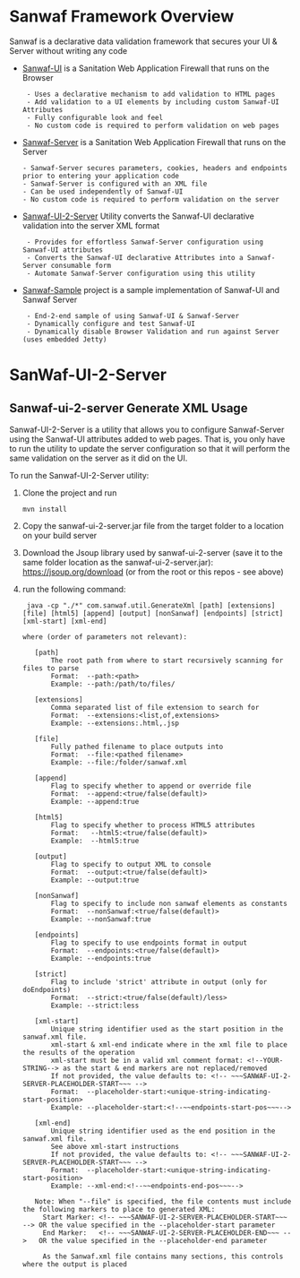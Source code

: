 # Sanwaf Framework Overview
 Sanwaf is a declarative data validation framework that secures your UI & Server without writing any code

- [Sanwaf-UI](https://github.com/bernardo1024/Sanwaf-UI) is a Sanitation Web Application Firewall that runs on the Browser
        
       - Uses a declarative mechanism to add validation to HTML pages
       - Add validation to a UI elements by including custom Sanwaf-UI Attributes
       - Fully configurable look and feel
       - No custom code is required to perform validation on web pages

-  [Sanwaf-Server](https://github.com/bernardo1024/Sanwaf-Server) is a Sanitation Web Application Firewall that runs on the Server
        
       - Sanwaf-Server secures parameters, cookies, headers and endpoints prior to entering your application code
       - Sanwaf-Server is configured with an XML file
       - Can be used independently of Sanwaf-UI
       - No custom code is required to perform validation on the server

- [Sanwaf-UI-2-Server](https://github.com/bernardo1024/Sanwaf-UI-2-Server) Utility converts the Sanwaf-UI declarative validation into the server XML format
        
       - Provides for effortless Sanwaf-Server configuration using Sanwaf-UI attributes
       - Converts the Sanwaf-UI declarative Attributes into a Sanwaf-Server consumable form
       - Automate Sanwaf-Server configuration using this utility

- [Sanwaf-Sample](https://github.com/bernardo1024/Sanwaf-Sample) project is a sample implementation of Sanwaf-UI and Sanwaf Server

       - End-2-end sample of using Sanwaf-UI & Sanwaf-Server
       - Dynamically configure and test Sanwaf-UI 
       - Dynamically disable Browser Validation and run against Server (uses embedded Jetty)

# SanWaf-UI-2-Server
Sanwaf-ui-2-server Generate XML Usage
-------------------------------------

Sanwaf-UI-2-Server is a utility that allows you to configure Sanwaf-Server using the Sanwaf-UI attributes added to web pages.  That is, you only have to run the utility to update the server configuration so that it will perform the same validation on the server as it did on the UI.

To run the Sanwaf-UI-2-Server utility:

1. Clone the project and run 
           
       mvn install 
        
3. Copy the sanwaf-ui-2-server.jar file from the target folder to a location on your build server

4. Download the Jsoup library used by sanwaf-ui-2-server (save it to the same folder location as the sanwaf-ui-2-server.jar): https://jsoup.org/download (or from the root or this repos - see above)

5. run the following command:

      	java -cp "./*" com.sanwaf.util.GenerateXml [path] [extensions] [file] [html5] [append] [output] [nonSanwaf] [endpoints] [strict] [xml-start] [xml-end]

       where (order of parameters not relevant):
        
          [path] 
              The root path from where to start recursively scanning for files to parse
              Format:  --path:<path>
              Example: --path:/path/to/files/

          [extensions]
              Comma separated list of file extension to search for
              Format:  --extensions:<list,of,extensions>
              Example: --extensions:.html,.jsp

          [file]
              Fully pathed filename to place outputs into
              Format:  --file:<pathed filename>
              Example: --file:/folder/sanwaf.xml

          [append]
              Flag to specify whether to append or override file
              Format:  --append:<true/false(default)>
              Example: --append:true

          [html5]
              Flag to specify whether to process HTML5 attributes
              Format:   --html5:<true/false(default)>
              Example:  --html5:true

          [output]
              Flag to specify to output XML to console
              Format:  --output:<true/false(default)>
              Example: --output:true

          [nonSanwaf]
              Flag to specify to include non sanwaf elements as constants
              Format:  --nonSanwaf:<true/false(default)>
              Example: --nonSanwaf:true

          [endpoints]
              Flag to specify to use endpoints format in output
              Format:  --endpoints:<true/false(default)>
              Example: --endpoints:true

          [strict]
              Flag to include 'strict' attribute in output (only for doEndpoints)
              Format:  --strict:<true/false(default)/less>
              Example: --strict:less

          [xml-start]
              Unique string identifier used as the start position in the sanwaf.xml file.
              xml-start & xml-end indicate where in the xml file to place the results of the operation
              xml-start must be in a valid xml comment format: <!--YOUR-STRING--> as the start & end markers are not replaced/removed
              If not provided, the value defaults to: <!-- ~~~SANWAF-UI-2-SERVER-PLACEHOLDER-START~~~ -->
              Format:  --placeholder-start:<unique-string-indicating-start-position>
              Example: --placeholder-start:<!--~~endpoints-start-pos~~~-->

          [xml-end]
              Unique string identifier used as the end position in the sanwaf.xml file.
              See above xml-start instructions
              If not provided, the value defaults to: <!-- ~~~SANWAF-UI-2-SERVER-PLACEHOLDER-START~~~ -->
              Format:  --placeholder-start:<unique-string-indicating-start-position>
              Example: --xml-end:<!--~~endpoints-end-pos~~~-->
 
          Note: When "--file" is specified, the file contents must include the following markers to place to generated XML:
            Start Marker: <!-- ~~~SANWAF-UI-2-SERVER-PLACEHOLDER-START~~~ --> OR the value specified in the --placeholder-start parameter
            End Marker:   <!-- ~~~SANWAF-UI-2-SERVER-PLACEHOLDER-END~~~ -->   OR the value specified in the --placeholder-end parameter

            As the Sanwaf.xml file contains many sections, this controls where the output is placed
